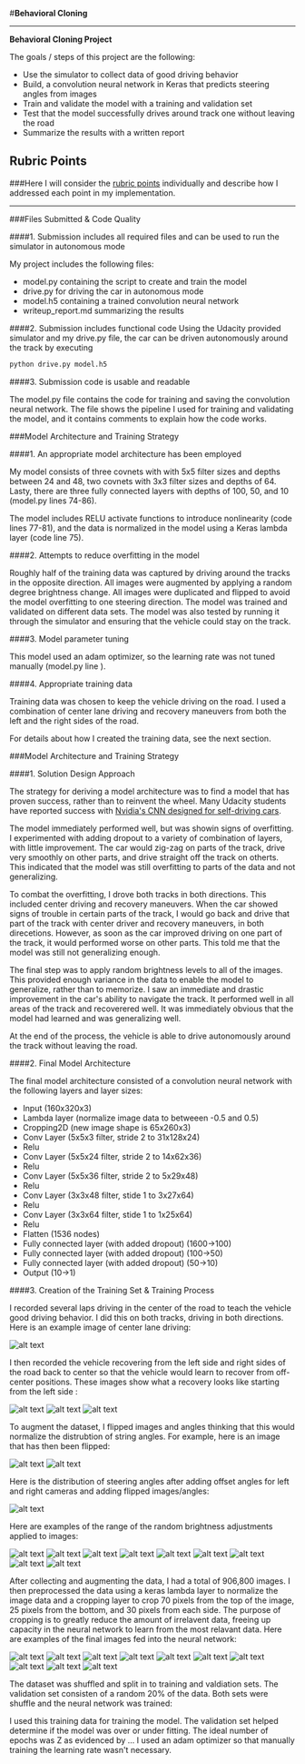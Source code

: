 #**Behavioral Cloning** 

---

**Behavioral Cloning Project**

The goals / steps of this project are the following:
* Use the simulator to collect data of good driving behavior
* Build, a convolution neural network in Keras that predicts steering angles from images
* Train and validate the model with a training and validation set
* Test that the model successfully drives around track one without leaving the road
* Summarize the results with a written report


[//]: # (Image References)

[image1]: ./examples/placeholder.png "Model Visualization"
[image2]: ./examples/placeholder.png "Grayscaling"
[image3]: ./examples/placeholder_small.png "Recovery Image"
[image4]: ./examples/placeholder_small.png "Recovery Image"
[image5]: ./examples/placeholder_small.png "Recovery Image"
[image6]: ./examples/placeholder_small.png "Normal Image"
[image7]: ./examples/placeholder_small.png "Flipped Image"

## Rubric Points
###Here I will consider the [rubric points](https://review.udacity.com/#!/rubrics/432/view) individually and describe how I addressed each point in my implementation.  

---
###Files Submitted & Code Quality

####1. Submission includes all required files and can be used to run the simulator in autonomous mode

My project includes the following files:
* model.py containing the script to create and train the model
* drive.py for driving the car in autonomous mode
* model.h5 containing a trained convolution neural network 
* writeup_report.md summarizing the results

####2. Submission includes functional code
Using the Udacity provided simulator and my drive.py file, the car can be driven autonomously around the track by executing 
```sh
python drive.py model.h5
```

####3. Submission code is usable and readable

The model.py file contains the code for training and saving the convolution neural network. The file shows the pipeline I used for training and validating the model, and it contains comments to explain how the code works.

###Model Architecture and Training Strategy

####1. An appropriate model architecture has been employed

My model consists of three covnets with with 5x5 filter sizes and depths between 24 and 48, two covnets with 3x3 filter sizes and depths of 64. Lasty, there are three fully connected layers with depths of 100, 50, and 10 (model.py lines 74-86).

The model includes RELU activate functions to introduce nonlinearity (code lines 77-81), and the data is normalized in the model using a Keras lambda layer (code line 75). 

####2. Attempts to reduce overfitting in the model 

Roughly half of the training data was captured by driving around the tracks in the opposite direction. All images were augmented by applying a random degree brightness change. All images were duplicated and flipped to avoid the model overfitting to one steering direction. The model was trained and validated on different data sets. The model was also tested by running it through the simulator and ensuring that the vehicle could stay on the track.

####3. Model parameter tuning

This model used an adam optimizer, so the learning rate was not tuned manually (model.py line ).

####4. Appropriate training data

Training data was chosen to keep the vehicle driving on the road. I used a combination of center lane driving and recovery maneuvers from both the left and the right sides of the road.

For details about how I created the training data, see the next section. 

###Model Architecture and Training Strategy

####1. Solution Design Approach

The strategy for deriving a model architecture was to find a model that has proven success, rather than to reinvent the wheel. Many Udacity students have reported success with [Nvidia's CNN designed for self-driving cars](https://arxiv.org/pdf/1604.07316v1.pdf).

The model immediately performed well, but was showin signs of overfitting. I experimented with adding dropout to a variety of combination of layers, with little improvement. The car would zig-zag on parts of the track, drive very smoothly on other parts, and drive straight off the track on otherts. This indicated that the model was still overfitting to parts of the data and not generalizing.

To combat the overfitting, I drove both tracks in both directions. This included center driving and recovery maneuvers. When the car showed signs of trouble in certain parts of the track, I would go back and drive that part of the track with center driver and recovery maneuvers, in both direcetions. However, as soon as the car improved driving on one part of the track, it would performed worse on other parts. This told me that the model was still not generalizing enough.

The final step was to apply random brightness levels to all of the images. This provided enough variance in the data to enable the model to generalize, rather than to memorize. I saw an immediate and drastic improvement in the car's ability to navigate the track. It performed well in all areas of the track and recoverered well. It was immediately obvious that the model had learned and was generalizing well.

At the end of the process, the vehicle is able to drive autonomously around the track without leaving the road.

####2. Final Model Architecture

The final model architecture consisted of a convolution neural network with the following layers and layer sizes:

* Input (160x320x3)
* Lambda layer (normalize image data to betweeen -0.5 and 0.5)
* Cropping2D (new image shape is 65x260x3)
* Conv Layer (5x5x3 filter, stride 2 to 31x128x24)
* Relu
* Conv Layer (5x5x24 filter, stride 2 to 14x62x36)
* Relu
* Conv Layer (5x5x36 filter, stride 2 to 5x29x48)
* Relu
* Conv Layer (3x3x48 filter, stide 1 to 3x27x64)
* Relu
* Conv Layer (3x3x64 filter, stide 1 to 1x25x64)
* Relu
* Flatten (1536 nodes)
* Fully connected layer (with added dropout) (1600->100)
* Fully connected layer (with added dropout) (100->50)
* Fully connected layer (with added dropout) (50->10)
* Output (10->1)


####3. Creation of the Training Set & Training Process

I recorded several laps driving in the center of the road to teach the vehicle good driving behavior. I did this on both tracks, driving in both directions. Here is an example image of center lane driving:

![alt text](./images/center_driving_example.png "Center Driving")



I then recorded the vehicle recovering from the left side and right sides of the road back to center so that the vehicle would learn to recover from off-center positions. These images show what a recovery looks like starting from the left side :

![alt text](./images/recovery_1.png "Recovery Driving")
![alt text](./images/recovery_2.png "Recovery Driving")
![alt text](./images/recovery_3.png "Recovery Driving")



To augment the dataset, I flipped images and angles thinking that this would normalize the distrubtion of string angles. For example, here is an image that has then been flipped:

![alt text](./images/normal_image.png "Normal")
![alt text](./images/flipped_image.png "Flipped")



Here is the distribution of steering angles after adding offset angles for left and right cameras and adding flipped images/angles:

![alt text](./images/angle_distribution.png "Steering Angles")



Here are examples of the range of the random brightness adjustments applied to images:

![alt text](./images/brightness_1.png "brightness 0.4")
![alt text](./images/brightness_2.png "brightness 0.5")
![alt text](./images/brightness_3.png "brightness 0.6")
![alt text](./images/brightness_4.png "brightness 0.7")
![alt text](./images/brightness_5.png "brightness 0.8")
![alt text](./images/brightness_6.png "brightness 0.9")
![alt text](./images/brightness_7.png "brightness 1.0")
![alt text](./images/brightness_8.png "brightness 1.1")
![alt text](./images/brightness_9.png "brightness 1.2")



After collecting and augmenting the data, I had a total of 906,800 images. I then preprocessed the data using a keras lambda layer to normalize the image data and a cropping layer to crop 70 pixels from the top of the image, 25 pixels from the bottom, and 30 pixels from each side. The purpose of cropping is to greatly reduce the amount of irrelavent data, freeing up capacity in the neural network to learn from the most relavant data. Here are examples of the final images fed into the neural network:

![alt text](./images/final_1.png "Final 1")
![alt text](./images/final_2.png "Final 2")
![alt text](./images/final_3.png "Final 3")
![alt text](./images/final_4.png "Final 4")
![alt text](./images/final_5.png "Final 5")
![alt text](./images/final_6.png "Final 6")
![alt text](./images/final_7.png "Final 7")
![alt text](./images/final_8.png "Final 8")
![alt text](./images/final_9.png "Final 9")
![alt text](./images/final_10.png "Final 10")



The dataset was shuffled and split in to training and valdiation sets. The validation set consisten of a random 20% of the data. Both sets were shuffle and the neural network was trained:



I used this training data for training the model. The validation set helped determine if the model was over or under fitting. The ideal number of epochs was Z as evidenced by ... I used an adam optimizer so that manually training the learning rate wasn't necessary.

